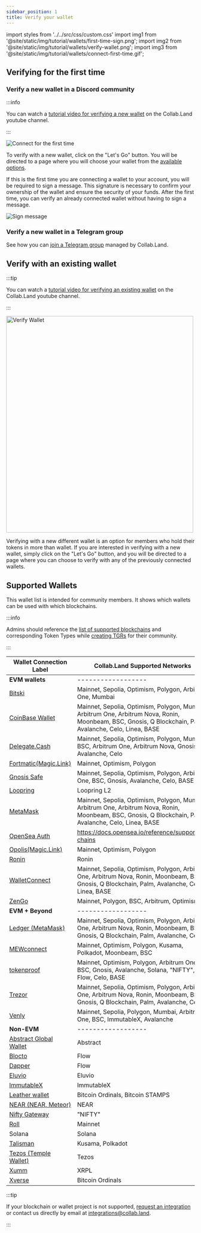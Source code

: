 ```yaml
---
sidebar_position: 1
title: Verify your wallet
---
```

import styles from '../../src/css/custom.css'
import img1 from '@site/static/img/tutorial/wallets/first-time-sign.png';
import img2 from '@site/static/img/tutorial/wallets/verify-wallet.png';
import img3 from '@site/static/img/tutorial/wallets/connect-first-time.gif';

## Verifying for the first time

### Verify a new wallet in a Discord community

:::info

You can watch a [tutorial video for verifying a new wallet](https://www.youtube.com/watch?v=nPZ0X2SGphQ&list=PLQbEq7a9kYPnufJFY8XDr5HjvPaThjoS-&index=7&t=80s) on the Collab.Land youtube channel.

:::

<div class="text--center">
  <img  src={img3} alt="Connect for the first time" />
</div>

To verify with a new wallet, click on the "Let's Go" button. You will be directed to a page where you will choose your wallet from the [available options](#supported-wallets).

If this is the first time you are connecting a wallet to your account, you will be required to sign a message. This signature is necessary to confirm your ownership of the wallet and ensure the security of your funds. After the first time, you can verify an already connected wallet without having to sign a message.

<div class="text--center">
  <img  src={img1} alt="Sign message" />
</div>

### Verify a new wallet in a Telegram group

See how you can [join a Telegram group](/help-docs/FAQ/join-tg-group#how-to-join-a-collabland-managed-telegram-group) managed by Collab.Land.

## Verify with an existing wallet

:::tip

You can watch a [tutorial video for verifying an existing wallet](https://www.youtube.com/watch?v=nPZ0X2SGphQ&list=PLQbEq7a9kYPnufJFY8XDr5HjvPaThjoS-&index=7&t=42s) on the Collab.Land youtube channel.

:::

<div class="text--center">
  <img  src={img2} alt="Verify Wallet" width="500" height="579" />
</div>

Verifying with a new different wallet is an option for members who hold their tokens in more than wallet. If you are interested in verifying with a new wallet, simply click on the "Let's Go" button, and you will be directed to a page where you can choose to verify with any of the previously connected wallets.

## Supported Wallets

This wallet list is intended for community members. It shows which wallets can be used with which blockchains.

:::info

Admins should reference the [list of supported blockchains](/help-docs/key-features/token-gate-communities#supported-blockchains--tokens) and corresponding Token Types while [creating TGRs](/help-docs/command-center/create-a-tgr/how-to-create-a-tgr) for their community.

:::

| Wallet Connection Label | Collab.Land Supported Networks                     |
|---------------------------------------------------------------------------------------------------------------------------------|-------------------------------------------------------------------------------------------------------------------------------------------------------------------|
| **EVM wallets**                                                                                                                 | ------------------                                                                                                                                            |
| [Bitski](https://docs.bitski.com/wallet-as-a-service/web-3/web3-get-started)                                                    | Mainnet, Sepolia, Optimism, Polygon, Arbitrum One, Mumbai                                                                                                 |
| [CoinBase Wallet](https://help.coinbase.com/en/wallet/getting-started/what-types-of-crypto-does-wallet-support)                 | Mainnet, Sepolia, Optimism, Polygon, Mumbai, Arbitrum One, Arbitrum Nova, Ronin, Moonbeam, BSC, Gnosis, Q Blockchain, Palm, Avalanche, Celo, Linea, BASE  |
| [Delegate.Cash](https://docs.delegate.xyz/faq)                                                                                  | Mainnet, Sepolia, Optimism, Polygon, Mumbai, BSC, Arbitrum One, Arbitrum Nova, Gnosis, Avalanche, Celo                                                    |
| [Fortmatic(Magic.Link)](https://magic.link/docs/get-started#support-list)                                                       | Mainnet, Optimism, Polygon                                                                                                                                        |
| [Gnosis Safe](./connecting-using-different-wallets/gnosis-safe)                                                                 | Mainnet, Sepolia, Optimism, Polygon, Arbitrum One, BSC, Gnosis, Avalanche, Celo, BASE                                                                     |
| [Loopring](./connecting-using-different-wallets/loopring)                                                                       | Loopring L2                                                                                                                                                       |
| [MetaMask](./connecting-using-different-wallets/metamask)                                                                       | Mainnet, Sepolia, Optimism, Polygon, Mumbai, Arbitrum One, Arbitrum Nova, Ronin, Moonbeam, BSC, Gnosis, Q Blockchain, Palm, Avalanche, Celo, Linea, BASE  |
| [OpenSea Auth](./connecting-using-different-wallets/opensea)                                                                    | https://docs.opensea.io/reference/supported-chains                                                                                                               |
| [Opolis(Magic.Link)](https://magic.link/docs/get-started#support-list)                                                          | Mainnet, Optimism, Polygon                                                                                                                                        |
| [Ronin](./connecting-using-different-wallets/ronin)                                                                             | Ronin                                                                                                                                                             |
| [WalletConnect](./connecting-using-different-wallets/wallet-connect)                                                            | Mainnet, Sepolia, Optimism, Polygon, Arbitrum One, Arbitrum Nova, Ronin, Moonbeam, BSC, Gnosis, Q Blockchain, Palm, Avalanche, Celo, Linea, BASE          |
| [ZenGo](https://help.zengo.com/en/articles/2603677-which-assets-does-zengo-support)                                             | Mainnet, Polygon, BSC, Arbitrum, Optimism                                                                                                                         |
| **EVM + Beyond**                                                                                                                | ------------------                                                                                                                                             |
| [Ledger (MetaMask)](./connecting-using-different-wallets/ledger)                                                                | Mainnet, Sepolia, Optimism, Polygon, Arbitrum One, Arbitrum Nova, Ronin, Moonbeam, BSC, Gnosis, Q Blockchain, Palm, Avalanche, Celo                       |
| [MEWconnect](https://help.myetherwallet.com/en/articles/6821718-which-cryptocurrencies-tokens-and-networks-does-mew-support)    | Mainnet, Optimism, Polygon, Kusama, Polkadot, Moonbeam, BSC                                                                                                       |
| [tokenproof](./connecting-using-different-wallets/tokenproof)                                                                   | Mainnet, Optimism, Polygon, Arbitrum One, BSC, Gnosis,  Avalanche, Solana, "NIFTY", Flow, Celo, BASE                                                              |
| [Trezor](https://trezor.io/support/a/is-my-coin-supported)                                                                      | Mainnet, Sepolia, Optimism, Polygon, Arbitrum One, Arbitrum Nova, Ronin, Moonbeam, BSC, Gnosis, Q Blockchain, Palm, Avalanche, Celo                       |
| [Venly](https://docs.venly.io/docs/environments#blockchain-networks)                                                            | Mainnet, Sepolia, Polygon, Mumbai, Arbitrum One, BSC, ImmutableX, Avalanche                                                                                       |
| **Non-EVM**                                                                                                                     | ------------------                                                                                                                                        |
| [Abstract Global Wallet](https://www.abs.xyz)                                                                                   | Abstract                                                                                                                                                    |
| [Blocto](https://docs.blocto.app/blocto-sdk/javascript-sdk/flow/flow-networks)                                                  | Flow                                                                                                                                                              |
| [Dapper](https://www.meetdapper.com/)                                                                                           | Flow                                                                                                                                                              |
| [Eluvio](https://eluvio.co/content-fabric)                                                                                      | Eluvio                                                                                                                                                            |
| [ImmutableX](./connecting-using-different-wallets/immutable-x)                                                                  | ImmutableX                                                                                                                                                        |
| [Leather wallet](https://leather.io/)                                                                                           | Bitcoin Ordinals, Bitcoin STAMPS                                                                                                                                  |
| [NEAR (NEAR, Meteor)](https://meteorwallet.app/)                                                                                | NEAR                                                                                                                                                              |
| [Nifty Gateway](https://help.niftygateway.com/hc/en-us/articles/4961117358867-Wallet-Hub)                                       | "NIFTY"                                                                                                                                                           |
| [Roll](https://support.tryroll.com/hc/en-us/articles/360034949092-Are-Social-Tokens-Built-on-Blockchain-)                       | Mainnet                                                                                                                                                           |
| Solana                                                                                                                          | Solana                                                                                                                                                            |
| [Talisman](https://www.talisman.xyz/wallet)                                                                                     | Kusama, Polkadot                                                                                                                                                  |
| [Tezos (Temple Wallet)](https://templewallet.com/)                                                                              | Tezos                                                                                                                                                             |
| [Xumm](https://xumm.app/#features)                                                                                              | XRPL                                                                                                                                                              |
| [Xverse](https://www.xverse.app/)                                                                                               | Bitcoin Ordinals                                                                                                                                                  |

:::tip

If your blockchain or wallet project is not supported, [request an integration](https://bit.ly/3HzRmnA) or contact us directly by email at [integrations@collab.land](mailto:integrations@collab.land).

:::

